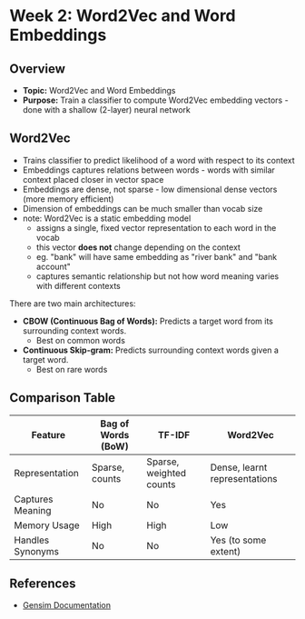 # Week 2: Word2Vec and Word Embeddings

## Overview
- **Topic:** Word2Vec and Word Embeddings
- **Purpose:** Train a classifier to compute Word2Vec embedding vectors - done with a shallow (2-layer) neural network


## Word2Vec
- Trains classifier to predict likelihood of a word with respect to its context
- Embeddings captures relations between words - words with similar context placed closer in vector space
- Embeddings are dense, not sparse - low dimensional dense vectors (more memory efficient)
- Dimension of embeddings can be much smaller than vocab size
- note: Word2Vec is a static embedding model 
    - assigns a single, fixed vector representation to each word in the vocab 
    - this vector **does not** change depending on the context
    - eg. "bank" will have same embedding as "river bank" and "bank account"
    - captures semantic relationship but not how word meaning varies with different contexts

There are two main architectures:
- **CBOW (Continuous Bag of Words):** Predicts a target word from its surrounding context words.
    - Best on common words
- **Continuous Skip-gram:** Predicts surrounding context words given a target word.
    - Best on rare words

## Comparison Table

| Feature             | Bag of Words (BoW)      | TF-IDF                | Word2Vec             |
|---------------------|-------------------------|-----------------------|----------------------|
| Representation      | Sparse, counts          | Sparse, weighted counts| Dense, learnt  representations|
| Captures Meaning    | No                      | No                    | Yes                  |
| Memory Usage        | High                    | High                  | Low                  |
| Handles Synonyms    | No                      | No                    | Yes (to some extent) |

## References
- [Gensim Documentation](https://radimrehurek.com/gensim/)
